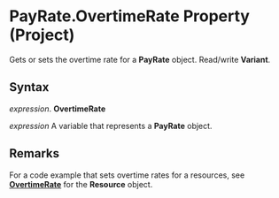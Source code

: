 
# PayRate.OvertimeRate Property (Project)

Gets or sets the overtime rate for a  **PayRate** object. Read/write **Variant**.


## Syntax

 _expression_. **OvertimeRate**

 _expression_ A variable that represents a **PayRate** object.


## Remarks

For a code example that sets overtime rates for a resources, see  **[OvertimeRate](889226c3-8493-3d61-d31d-56cccab8c07c.md)** for the **Resource** object.

